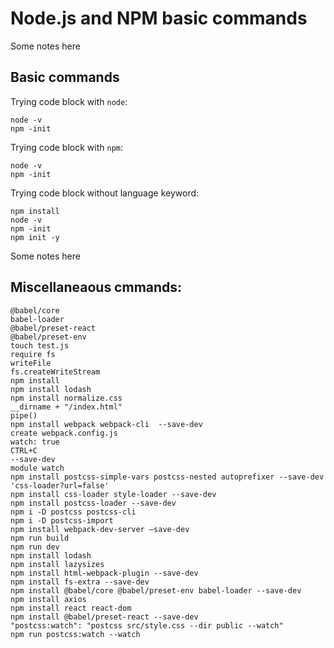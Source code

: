 # Node.js and NPM basic commands

Some notes here

## Basic commands

Trying code block with `node`:

```node
node -v
npm -init
```

Trying code block with `npm`:

```npm
node -v
npm -init
```

Trying code block without language keyword:

```
npm install
node -v
npm -init
npm init -y
```

Some notes here

## Miscellaneaous cmmands:

```
@babel/core 
babel-loader
@babel/preset-react
@babel/preset-env
touch test.js
require fs
writeFile
fs.createWriteStream
npm install
npm install lodash
npm install normalize.css
__dirname + "/index.html"
pipe()
npm install webpack webpack-cli  --save-dev
create webpack.config.js
watch: true
CTRL+C
--save-dev
module watch
npm install postcss-simple-vars postcss-nested autoprefixer --save-dev
'css-loader?url=false'
npm install css-loader style-loader --save-dev
npm install postcss-loader --save-dev
npm i -D postcss postcss-cli
npm i -D postcss-import
npm install webpack-dev-server –save-dev
npm run build
npm run dev
npm install lodash
npm install lazysizes
npm install html-webpack-plugin --save-dev
npm install fs-extra --save-dev
npm install @babel/core @babel/preset-env babel-loader --save-dev
npm install axios
npm install react react-dom
npm install @babel/preset-react --save-dev
"postcss:watch": "postcss src/style.css --dir public --watch"
npm run postcss:watch --watch
```